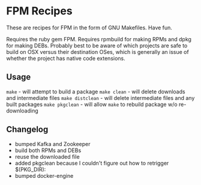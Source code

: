 FPM Recipes
===========

These are recipes for FPM in the form of GNU Makefiles. Have fun.

Requires the ruby gem FPM.  Requires rpmbuild for making RPMs and dpkg for making DEBs.  Probably best to be aware of which projects are safe to build on OSX versus their destination OSes, which is generally an issue of whether the project has native code extensions.

## Usage

`make` - will attempt to build a package
`make clean` - will delete downloads and intermediate files
`make distclean` - will delete intermediate files and any built packages
`make pkgclean` - will allow `make` to rebuild package w/o re-downloading

## Changelog
 - bumped Kafka and Zookeeper
 - build both RPMs and DEBs
 - reuse the downloaded file
 - added pkgclean because I couldn't figure out how to retrigger $(PKG_DIR):
 - bumped docker-engine
